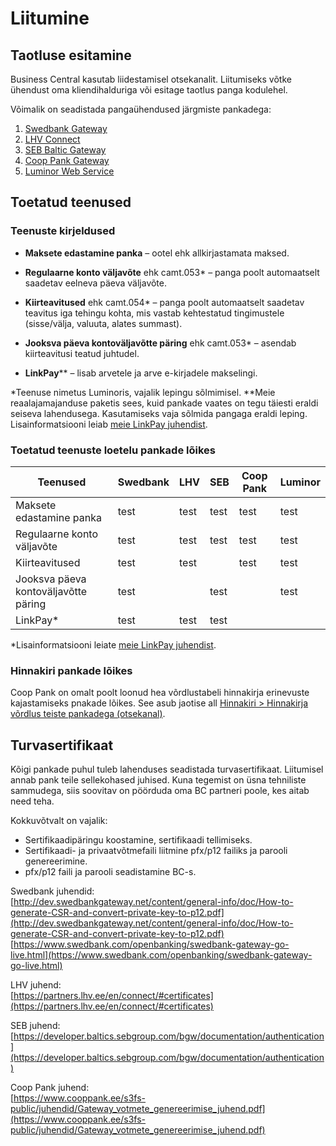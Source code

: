 ---
---
# Liitumine

## Taotluse esitamine
Business Central kasutab liidestamisel otsekanalit. Liitumiseks võtke ühendust oma kliendihalduriga või esitage taotlus panga kodulehel.

Võimalik on seadistada pangaühendused järgmiste pankadega:
1. [Swedbank Gateway](https://www.swedbank.ee/business/d2d/ebanking/gateway)
2. [LHV Connect](https://www.lhv.ee/et/connect)
3. [SEB Baltic Gateway](https://www.seb.ee/ariklient/igapaevapangandus/elektroonilised-kanalid/baltic-gateway)
4. [Coop Pank Gateway](https://www.cooppank.ee/gateway)
5. [Luminor Web Service](https://luminor.ee/ari/web-services)

## Toetatud teenused
### Teenuste kirjeldused
 - **Maksete edastamine panka** – ootel ehk allkirjastamata maksed.
 - **Regulaarne konto väljavõte** ehk camt.053* – panga poolt automaatselt saadetav eelneva päeva väljavõte.

 - **Kiirteavitused** ehk camt.054* – panga poolt automaatselt saadetav teavitus iga tehingu kohta, mis vastab kehtestatud tingimustele (sisse/välja, valuuta, alates summast).

 - **Jooksva päeva kontoväljavõtte päring** ehk camt.053* – asendab kiirteavitusi teatud juhtudel.
 - **LinkPay**** – lisab arvetele ja arve e-kirjadele makselingi.

*Teenuse nimetus Luminoris, vajalik lepingu sõlmimisel.
**Meie reaalajamajanduse paketis sees, kuid pankade vaates on tegu täiesti eraldi seiseva lahendusega. Kasutamiseks vaja sõlmida pangaga eraldi leping. Lisainformatsiooni leiab [meie LinkPay juhendist](linkpay.md).

### Toetatud teenuste loetelu pankade lõikes
| Teenused | Swedbank | LHV | SEB | Coop Pank | Luminor |
|--|--|--|--|--|--|
|Maksete edastamine panka| test | test | test |test |test |
|Regulaarne konto väljavõte | test |test |test |test |test |
|Kiirteavitused | test |test | | test |test |
|Jooksva päeva kontoväljavõtte päring | test | |test | | test |
|LinkPay* | test |test |test | | |


*Lisainformatsiooni leiate [meie LinkPay juhendist]().

### Hinnakiri pankade lõikes
Coop Pank on omalt poolt loonud hea võrdlustabeli hinnakirja erinevuste kajastamiseks pnakade lõikes. See asub jaotise all [Hinnakiri > Hinnakirja võrdlus teiste pankadega (otsekanal)](https://www.cooppank.ee/ariklient/igapaevapangandus/liidestused).

## Turvasertifikaat
Kõigi pankade puhul tuleb lahenduses seadistada turvasertifikaat. Liitumisel annab pank teile sellekohased juhised. Kuna tegemist on üsna tehniliste sammudega, siis soovitav on pöörduda oma BC partneri poole, kes aitab need teha.

Kokkuvõtvalt on vajalik:
- Sertifikaadipäringu koostamine, sertifikaadi tellimiseks.
- Sertifikaadi- ja privaatvõtmefaili liitmine pfx/p12 failiks ja parooli genereerimine.
- pfx/p12 faili ja parooli seadistamine BC-s.

Swedbank juhendid:  
[http://dev.swedbankgateway.net/content/general-info/doc/How-to-generate-CSR-and-convert-private-key-to-p12.pdf](http://dev.swedbankgateway.net/content/general-info/doc/How-to-generate-CSR-and-convert-private-key-to-p12.pdf)  
[https://www.swedbank.com/openbanking/swedbank-gateway-go-live.html](https://www.swedbank.com/openbanking/swedbank-gateway-go-live.html)  

LHV juhend:  
[https://partners.lhv.ee/en/connect/#certificates](https://partners.lhv.ee/en/connect/#certificates)

SEB juhend:  
[https://developer.baltics.sebgroup.com/bgw/documentation/authentication](https://developer.baltics.sebgroup.com/bgw/documentation/authentication)

Coop Pank juhend:  
[https://www.cooppank.ee/s3fs-public/juhendid/Gateway_votmete_genereerimise_juhend.pdf](https://www.cooppank.ee/s3fs-public/juhendid/Gateway_votmete_genereerimise_juhend.pdf)
